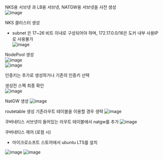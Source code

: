 NKS용 서브넷 과 LB용 서브넷, NATGW용 서브넷을 사전 생성<br>
![image](https://github.com/clabi-lab/kubernetes/assets/142856874/c6dfa2da-00d4-4954-9750-d1f58c3f29bb)<br>

NKS 클러스터 생성<br>
 - subnet 은 17~26 비트 이내로 구성되어야 하며, 172.17.0.0/16은 도커 내부 사용IP로 사용불가<br>
![image](https://github.com/clabi-lab/kubernetes/assets/142856874/eddb11cc-d2c1-4629-a6d3-107460249780)<br>

NodePool 생성<br>
![image](https://github.com/clabi-lab/kubernetes/assets/142856874/4399fb68-0937-4af2-8247-a6236528a2c6)<br>
![image](https://github.com/clabi-lab/kubernetes/assets/142856874/0b55c8d3-d769-427f-9d31-16e030c6d8c4)

인증키는 추가로 생성하거나 기존의 인증키 선택

생성전 스펙 최종 확인<br>
![image](https://github.com/clabi-lab/kubernetes/assets/142856874/78ec33e2-92b4-42d3-acd3-bbd15970fa6b)

NatGW 생성
![image](https://github.com/clabi-lab/kubernetes/assets/142856874/14a342da-41ba-43a5-ba3f-5b56f494b8ad)

routetable 생성 기존라우트 테이블을 이용할 경우 생략
![image](https://github.com/clabi-lab/kubernetes/assets/142856874/67a63954-6b9e-459b-b017-afaed426e834)

쿠버네티스 서브넷이 들어있는 라우트 테이블에서 natgw를 추가 
![image](https://github.com/clabi-lab/kubernetes/assets/142856874/33662c97-5691-47e9-a9d0-08652acae5b0)

쿠버네티스 제어 (로컬 시)
- 마이크로소프트 스토어에서 ubuntu LTS를 설치<br>

![image](https://github.com/clabi-lab/kubernetes/assets/142856874/6c6cd8ed-2fa6-4b06-93dd-93ec828b673b)
![image](https://github.com/clabi-lab/kubernetes/assets/142856874/697097fc-f9b2-4183-a3e0-83ff2148beb5)







